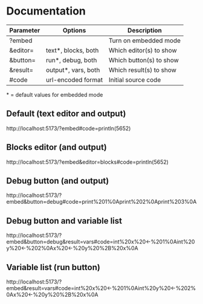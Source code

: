 # Documentation

Parameter | Options               | Description             |
----------|-----------------------|-------------------------|
?embed    |                       | Turn on embedded mode   |
&editor=  | text*, blocks, both   | Which editor(s) to show |
&button=  | run*, debug, both     | Which button(s) to show |
&result=  | output*, vars, both   | Which result(s) to show |
#code     | url-encoded format    | Initial source code     |

\* = default values for embedded mode


## Default (text editor and output)

http://localhost:5173/?embed#code=println(5652)


## Blocks editor (and output)

http://localhost:5173/?embed&editor=blocks#code=println(5652)


## Debug button (and output)

http://localhost:5173/?embed&button=debug#code=print%201%0Aprint%202%0Aprint%203%0A


## Debug button and variable list

http://localhost:5173/?embed&button=debug&result=vars#code=int%20x%20←%201%0Aint%20y%20←%202%0Ax%20←%20y%20%2B%20x%0A


## Variable list (run button)

http://localhost:5173/?embed&result=vars#code=int%20x%20←%201%0Aint%20y%20←%202%0Ax%20←%20y%20%2B%20x%0A
